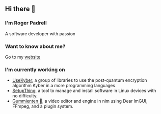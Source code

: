 ## Hi there 👋
### I'm **Roger Padrell**
A software developer with passion

### Want to know about me?
Go to my [website](https://rpadrell.is-a.dev)

### I'm currently working on
- [UseKyber](https://usekyber.is-a.dev/), a group of libraries to use the post-quantum encryption algorithm Kyber in a more programming languages
- [SetupThing](https://setupthing.deno.dev/), a tool to manage and install software in Linux devices with no difficulty.
- [Gummienten 🦆](https://github.com/roger-padrell/gummienten/), a video editor and engine in nim using Dear ImGUI, FFmpeg, and a plugin system.
